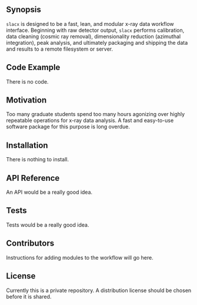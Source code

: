 ## Synopsis

`slacx` is designed to be a fast, lean, and modular 
x-ray data workflow interface.
Beginning with raw detector output, 
`slacx` performs calibration, 
data cleaning (cosmic ray removal),
dimensionality reduction (azimuthal integration),
peak analysis,
and ultimately packaging and shipping the data and results
to a remote filesystem or server.

## Code Example

There is no code.

## Motivation

Too many graduate students spend too many hours 
agonizing over highly repeatable operations
for x-ray data analysis.
A fast and easy-to-use software package
for this purpose is long overdue.

## Installation

There is nothing to install.

## API Reference

An API would be a really good idea.

## Tests

Tests would be a really good idea.

## Contributors

Instructions for adding modules to the workflow will go here.

## License

Currently this is a private repository.
A distribution license should be chosen before it is shared.



